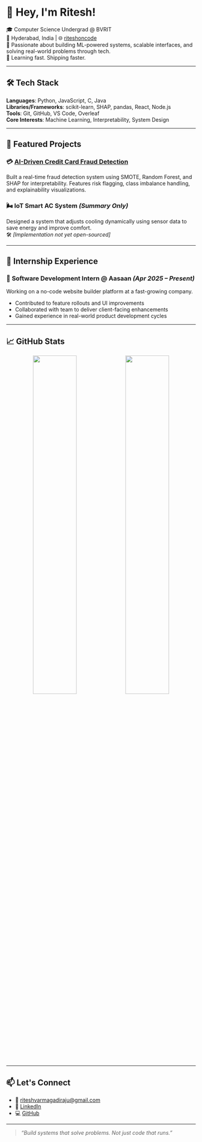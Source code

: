 # 👋 Hey, I'm Ritesh!

🎓 Computer Science Undergrad @ BVRIT  
📍 Hyderabad, India | 🌐 [riteshoncode](https://github.com/RiteshOnCode)  
🧠 Passionate about building ML-powered systems, scalable interfaces, and solving real-world problems through tech.  
🚀 Learning fast. Shipping faster.

---

## 🛠️ Tech Stack

**Languages**: Python, JavaScript, C, Java  
**Libraries/Frameworks**: scikit-learn, SHAP, pandas, React, Node.js  
**Tools**: Git, GitHub, VS Code, Overleaf  
**Core Interests**: Machine Learning, Interpretability, System Design

---

## 🚀 Featured Projects

### 💳 [AI-Driven Credit Card Fraud Detection](https://github.com/RiteshOnCode/AI-Credit-Card-Fraud-Detection)
Built a real-time fraud detection system using SMOTE, Random Forest, and SHAP for interpretability. Features risk flagging, class imbalance handling, and explainability visualizations.

### 🌬️ IoT Smart AC System *(Summary Only)*
Designed a system that adjusts cooling dynamically using sensor data to save energy and improve comfort.  
🛠️ *[Implementation not yet open-sourced]*

---

## 💼 Internship Experience

### 🏢 **Software Development Intern @ Aasaan** *(Apr 2025 – Present)*  
Working on a no-code website builder platform at a fast-growing company.  
- Contributed to feature rollouts and UI improvements  
- Collaborated with team to deliver client-facing enhancements  
- Gained experience in real-world product development cycles

---

## 📈 GitHub Stats

<p align="center">
  <img src="https://github-readme-stats.vercel.app/api?username=RiteshOnCode&show_icons=true&theme=tokyonight" width="48%" />
  <img src="https://streak-stats.demolab.com?user=RiteshOnCode&theme=tokyonight" width="48%" />
</p>

---

## 📫 Let's Connect

- 📧 riteshvarmagadiraju@gmail.com  
- 💼 [LinkedIn](https://linkedin.com/in/riteshoncode)  
- 💻 [GitHub](https://github.com/RiteshOnCode)

---

> _“Build systems that solve problems. Not just code that runs.”_
